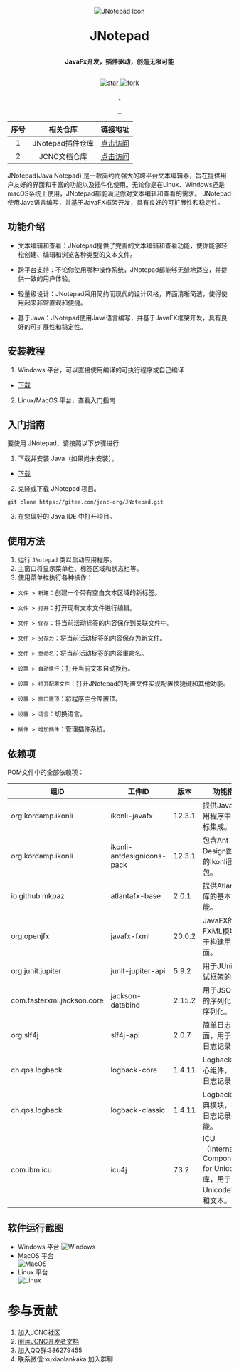 <p align="center">
  <img src="src/main/resources/img/icon.svg" alt="JNotepad Icon">
<h1 align="center" style="margin: 30px 0 30px; font-weight: bold;">JNotepad</h1>
<h4 align="center" style="margin: 30px 0 30px; font-weight: bold;">JavaFx开发，插件驱动，创造无限可能</h4>

<p align="center">
    <a href='https://gitee.com/jcnc-org/JNotepad/stargazers'><img
            src='https://gitee.com/jcnc-org/JNotepad/badge/star.svg?theme=dark' alt='star'>
    </a>
    <a href='https://gitee.com/jcnc-org/JNotepad/members'><img 
            src='https://gitee.com/jcnc-org/JNotepad/badge/fork.svg?theme=dark' alt='fork'>
    </a>
</p>
<p align="center">
    <a href="https://gitee.com/jcnc-org/JNotepad/blob/master/LICENSE">
        <img src="https://img.shields.io/badge/%20license-GPL--3.0%20-blue" alt="">
    </a>
    <a href="https://gitee.com/jcnc-org/JNotepad/blob/master/LICENSE">
        <img src="https://img.shields.io/badge/version-v1.1.12-blue" alt="">
    </a>
</p>
<p align="center">
    <a href="https://gitee.com/jcnc-org/JNotepad/releases">
        <img src="https://img.shields.io/badge/Windows-Passing-49%2C198%2C84.svg?style=falt&logo=Windows" alt="">
    </a>
    <a href="https://gitee.com/jcnc-org/JNotepad/releases">
        <img src="https://img.shields.io/badge/Ubuntu-Passing-49%2C198%2C84.svg?style=falt&logo=Ubuntu" alt="">
    </a>
    <a href="https://gitee.com/jcnc-org/JNotepad/releases">
        <img src="https://img.shields.io/badge/MacOS-Passing-49%2C198%2C84.svg?style=falt&logo=Apple" alt="">
    </a>
</p>


[jnotepad-official-plugins]:https://gitee.com/jcnc-org/jnotepad-official-plugins
[jcnc-docs]:https://gitee.com/jcnc-org/docs


| 序号  | 相关仓库          |  链接地址                              |
|:---: | :---------------: |  :-----------------------------------:|
|1     | JNotepad插件仓库   | [点击访问][jnotepad-official-plugins]  |
|2     | JCNC文档仓库       | [点击访问][jcnc-docs]                  |

JNotepad(Java Notepad)
是一款简约而强大的跨平台文本编辑器，旨在提供用户友好的界面和丰富的功能以及插件化使用。无论你是在Linux、Windows还是macOS系统上使用，JNotepad都能满足你对文本编辑和查看的需求。
JNotepad使用Java语言编写，并基于JavaFX框架开发，具有良好的可扩展性和稳定性。

## 功能介绍

- 文本编辑和查看：JNotepad提供了完善的文本编辑和查看功能，使你能够轻松创建、编辑和浏览各种类型的文本文件。

- 跨平台支持：不论你使用哪种操作系统，JNotepad都能够无缝地适应，并提供一致的用户体验。

- 轻量级设计：JNotepad采用简约而现代的设计风格，界面清晰简洁，使得使用起来非常直观和便捷。

- 基于Java：JNotepad使用Java语言编写，并基于JavaFX框架开发，具有良好的可扩展性和稳定性。

## 安装教程

1. Windows 平台，可以直接使用编译的可执行程序或自己编译

[gitee-download]: https://gitee.com/jcnc-org/JNotepad/releases

[java-download]: https://www.oracle.com/cn/java/technologies/downloads/

[docs-url]: https://gitee.com/jcnc-org/docs

- [下载][gitee-download]

2. Linux/MacOS 平台，查看入门指南

## 入门指南

要使用 JNotepad，请按照以下步骤进行:

1. 下载并安装 Java（如果尚未安装）。

- [下载][gitee-download]

2. 克隆或下载 JNotepad 项目。

<pre><code>git clone https://gitee.com/jcnc-org/JNotepad.git</code></pre>

3. 在您偏好的 Java IDE 中打开项目。

## 使用方法

1. 运行 `JNotepad` 类以启动应用程序。
2. 主窗口将显示菜单栏、标签区域和状态栏等。
3. 使用菜单栏执行各种操作：

- `文件 > 新建`：创建一个带有空白文本区域的新标签。
- `文件 > 打开`：打开现有文本文件进行编辑。
- `文件 > 保存`：将当前活动标签的内容保存到关联文件中。
- `文件 > 另存为`：将当前活动标签的内容保存为新文件。
- `文件 > 重命名`：将当前活动标签的内容重命名。


- `设置 > 自动换行`：打开当前文本自动换行。
- `设置 > 打开配置文件`：打开JNotepad的配置文件实现配置快捷键和其他功能。
- `设置 > 窗口置顶`：将程序主仓库置顶。
- `设置 > 语言`：切换语言。


- `插件 > 增加插件`：管理插件系统。

## 依赖项

POM文件中的全部依赖项：

| 组ID                        | 工件ID                       | 版本     | 功能描述                                                         |
|----------------------------|----------------------------|--------|--------------------------------------------------------------|
| org.kordamp.ikonli         | ikonli-javafx              | 12.3.1 | 提供JavaFX应用程序中的图标集成。                                          |
| org.kordamp.ikonli         | ikonli-antdesignicons-pack | 12.3.1 | 包含Ant Design图标集的Ikonli图标包。                                   |
| io.github.mkpaz            | atlantafx-base             | 2.0.1  | 提供Atlantafx库的基本功能。                                           |
| org.openjfx                | javafx-fxml                | 20.0.2 | JavaFX的FXML模块，用于构建用户界面。                                      |
| org.junit.jupiter          | junit-jupiter-api          | 5.9.2  | 用于JUnit 5测试框架的API。                                           |
| com.fasterxml.jackson.core | jackson-databind           | 2.15.2 | 用于JSON数据的序列化和反序列化。                                           |
| org.slf4j                  | slf4j-api                  | 2.0.7  | 简单日志门面，用于处理日志记录。                                             |
| ch.qos.logback             | logback-core               | 1.4.11 | Logback的核心组件，用于日志记录。                                         |
| ch.qos.logback             | logback-classic            | 1.4.11 | Logback的经典模块，提供日志记录功能。                                       |
| com.ibm.icu                | icu4j                      | 73.2   | ICU（International Components for Unicode）库，用于处理Unicode字符和文本。 |

## 软件运行截图

- Windows 平台
  ![Windows](screenshot/windows-1.png)
- MacOS 平台   
  ![MacOS](screenshot/Mac0S-1.png)
- Linux 平台   
  ![Linux](screenshot/Linux-1.png)

# 参与贡献

1. 加入JCNC社区
1. [阅读JCNC开发者文档][docs-url]
1. 加入QQ群:386279455
1. 联系微信:xuxiaolankaka 加入群聊